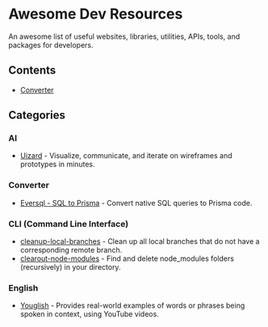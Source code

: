 # Awesome Dev Resources

An awesome list of useful websites, libraries, utilities, APIs, tools, and packages for developers.

## Contents

- [Converter](#converter)

## Categories

### AI

- [Uizard](https://uizard.io/) - Visualize, communicate, and iterate on wireframes and prototypes in minutes.

### Converter
- [Eversql - SQL to Prisma](https://www.eversql.com/sql-to-prisma) - Convert native SQL queries to Prisma code.

### CLI (Command Line Interface)
- [cleanup-local-branches](https://www.npmjs.com/package/cleanup-local-branches) - Clean up all local branches that do not have a corresponding remote branch.
- [clearout-node-modules](https://www.npmjs.com/package/clearout-node-modules) - Find and delete node_modules folders (recursively) in your directory.

### English

- [Youglish](https://youglish.com/) - Provides real-world examples of words or phrases being spoken in context, using YouTube videos.

